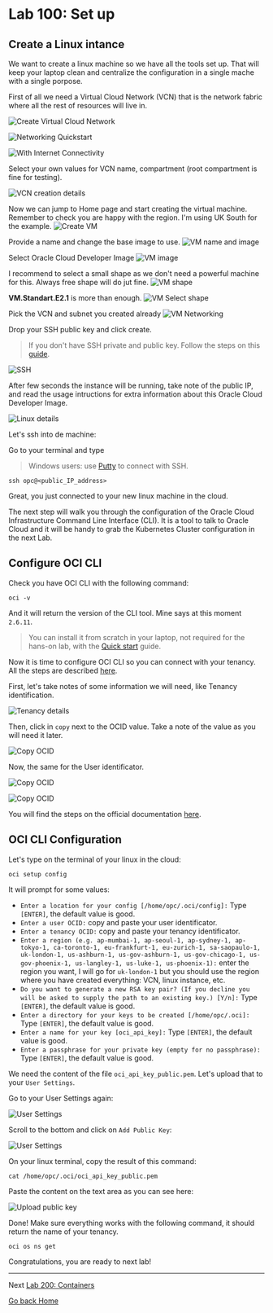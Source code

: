# Lab 100: Set up

## Create a Linux intance

We want to create a linux machine so we have all the tools set up. That will keep your laptop clean and centralize the configuration in a single mache with a single porpose.

First of all we need a Virtual Cloud Network (VCN) that is the network fabric where all the rest of resources will live in.

![Create Virtual Cloud Network](./images/01.png)

![Networking Quickstart](./images/02.png)

![With Internet Connectivity](./images/03.png)

Select your own values for VCN name, compartment (root compartment is fine for testing).

![VCN creation details](./images/04.png)

Now we can jump to Home page and start creating the virtual machine. Remember to check you are happy with the region. I'm using UK South for the example.
![Create VM](./images/05.png)

Provide a name and change the base image to use.
![VM name and image](./images/06.png)

Select Oracle Cloud Developer Image
![VM image](./images/07.png)

I recommend to select a small shape as we don't need a powerful machine for this. Always free shape will do jut fine.
![VM shape](./images/08.png)

**VM.Standart.E2.1** is more than enough.
![VM Select shape](images/09.png)

Pick the VCN and subnet you created already
![VM Networking](images/10.png)

Drop your SSH public key and click create.

> If you don't have SSH private and public key. Follow the steps on this [guide](https://docs.cloud.oracle.com/en-us/iaas/Content/Compute/Tasks/managingkeypairs.htm).

![SSH](./images/11.png)

After few seconds the instance will be running, take note of the public IP, and read the usage intructions for extra information about this Oracle Cloud Developer Image.

![Linux details](./images/12.png)

Let's ssh into de machine:

Go to your terminal and type

> Windows users: use [Putty](https://www.putty.org/) to connect with SSH.

`ssh opc@<public_IP_address>`

Great, you just connected to your new linux machine in the cloud.

The next step will walk you through the configuration of the Oracle Cloud Infrastructure Command Line Interface (CLI). It is a tool to talk to Oracle Cloud and it will be handy to grab the Kubernetes Cluster configuration in the next Lab.

## Configure OCI CLI

Check you have OCI CLI with the following command:

`oci -v`

And it will return the version of the CLI tool. Mine says at this moment `2.6.11`.

> You can install it from scratch in your laptop, not required for the hans-on lab, with the [Quick start](https://docs.cloud.oracle.com/en-us/iaas/Content/API/SDKDocs/cliinstall.htm) guide.

Now it is time to configure OCI CLI so you can connect with your tenancy. All the steps are described [here](https://docs.cloud.oracle.com/en-us/iaas/Content/API/SDKDocs/cliinstall.htm#SettinguptheConfigFile).

First, let's take notes of some information we will need, like Tenancy identification.

![Tenancy details](./images/13.png)

Then, click in `copy` next to the OCID value. Take a note of the value as you will need it later.

![Copy OCID](./images/14.png)

Now, the same for the User identificator.

![Copy OCID](./images/15.png)

![Copy OCID](./images/16.png)

You will find the steps on the official documentation [here](https://docs.cloud.oracle.com/en-us/iaas/Content/API/Concepts/apisigningkey.htm#Other).

## OCI CLI Configuration

Let's type on the terminal of your linux in the cloud:

`oci setup config`

It will prompt for some values:

- `Enter a location for your config [/home/opc/.oci/config]:` Type `[ENTER]`, the default value is good.
- `Enter a user OCID:` copy and paste your user identificator.
- `Enter a tenancy OCID:` copy and paste your tenancy identificator.
- `Enter a region (e.g. ap-mumbai-1, ap-seoul-1, ap-sydney-1, ap-tokyo-1, ca-toronto-1, eu-frankfurt-1, eu-zurich-1, sa-saopaulo-1, uk-london-1, us-ashburn-1, us-gov-ashburn-1, us-gov-chicago-1, us-gov-phoenix-1, us-langley-1, us-luke-1, us-phoenix-1):` enter the region you want, I will go for `uk-london-1` but you should use the region where you have created everything: VCN, linux instance, etc.
- `Do you want to generate a new RSA key pair? (If you decline you will be asked to supply the path to an existing key.) [Y/n]:` Type `[ENTER]`, the default value is good.
- `Enter a directory for your keys to be created [/home/opc/.oci]:` Type `[ENTER]`, the default value is good.
- `Enter a name for your key [oci_api_key]:` Type `[ENTER]`, the default value is good.
- `Enter a passphrase for your private key (empty for no passphrase):` Type `[ENTER]`, the default value is good.


We need the content of the file `oci_api_key_public.pem`. Let's upload that to your `User Settings`.

Go to your User Settings again:

![User Settings](./images/15.png)

Scroll to the bottom and click on `Add Public Key`:

![User Settings](./images/17.png)

On your linux terminal, copy the result of this command:

`cat /home/opc/.oci/oci_api_key_public.pem`

Paste the content on the text area as you can see here:

![Upload public key](./images/18.png)

Done! Make sure everything works with the following command, it should return the name of your tenancy.

`oci os ns get`

Congratulations, you are ready to next lab!

---

Next [Lab 200: Containers](../lab200/README.md)

[Go back Home](../README.md)